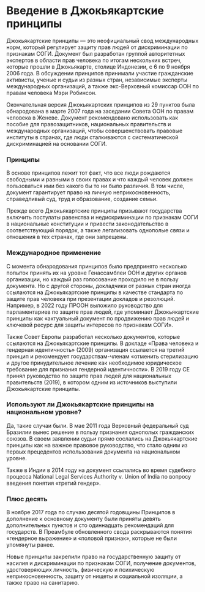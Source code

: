 # Введение в Джокьякартские принципы

Джокьякартские принципы — это неофициальный свод международных норм, который регулирует защиту прав людей от дискриминации по признакам СОГИ. Документ был разработан группой авторитетных экспертов в области прав человека по итогам нескольких встреч, которые прошли в Джокьякарте, столице Индонезии, с 6 по 9 ноября 2006 года. В обсуждении принципов принимали участие гражданские активисты, ученые и судьи из разных стран, независимые эксперты международных организаций, а также экс-Верховный комиссар ООН по правам человека Мэри Робинсон.

Окончательная версия Джокьякартских принципов из 29 пунктов была обнародована в марте 2007 года на заседании Совета ООН по правам человека в Женеве. Документ рекомендовано использовать как пособие для правозащитников, национальных правительств и международных организаций, чтобы совершенствовать правовые институты в странах, где люди сталкиваются с систематической дискриминацией на основании СОГИ.

### Принципы

В основе принципов лежит тот факт, что все люди рождаются свободными и равными в своих правах и что каждый человек должен пользоваться ими без какого бы то ни было различия. В том числе, документ гарантирует право на личную неприкосновенность, справедливый суд, труд и образование, создание семьи.

Прежде всего Джокьякартские принципы призывают государства включить постулаты равенства и недискриминации по признакам СОГИ в национальные конституции и привести законодательство в соответствующий порядок, а также легализовать однополые связи и отношения в тех странах, где они запрещены.

### Международное применение

С момента обнародования принципов было предпринято несколько попыток принять их на уровне Генассамблеи ООН и других органов организации, но каждый раз голосование проходило не в пользу документа. Но с другой стороны, докладчики от разных стран иногда ссылаются на Джокьякартские принципы в качестве стандарта по защите прав человека при презентации докладов и резолюций. Например, в 2022 году ПРООН выложило руководство для парламентариев по защите прав людей, где упоминает Джокьякартские принципы как «актуальный документ по продвижению прав людей и ключевой ресурс для защиты интересов по признакам СОГИ». 

Также Совет Европы разработал несколько документов, которые ссылаются на Джокьякартские принципы. В докладе «Права человека и гендерная идентичность» (2009) организация ссылается на третий принцип и рекомендует государствам-членам «отменить стерилизацию и другое принудительное лечение как необходимое юридическое требование для признания гендерной идентичности». В 2019 году СЕ принял руководство по защите прав людей для национальных правительств (2019), в котором одним из источников выступили Джокьякартские принципы.

### Используют ли Джокьякартские принципы на национальном уровне?

Да, такие случаи были. В мае 2011 года Верховный федеральный суд Бразилии вынес решение в пользу признания однополых гражданских союзов. В своем заявлении судьи прямо сослались на Джокьякартские принципы как на важное правовое руководство, что стало одним из первых прецедентов использования документа на национальном уровне. 

Также в Индии в 2014 году на документ ссылались во время судебного процесса National Legal Services Authority v. Union of India по вопросу введения понятия «третий гендер». 

### Плюс десять

В ноябре 2017 года по случаю десятой годовщины Принципов в дополнение к основному документу были приняты девять дополнительных пунктов и сто одиннадцать рекомендаций для государств. В Преамбуле обновленного свода раскрываются понятия «гендерное выражение» и «половой признак», которые не были упомянуты ранее.

Новые принципы закрепили право на государственную защиту от насилия и дискриминации по признакам СОГИ, получение документов, удостоверяющих личность, физическую и психическую неприкосновенность, защиту от нищеты и социальной изоляции, а также право на санитарию.
